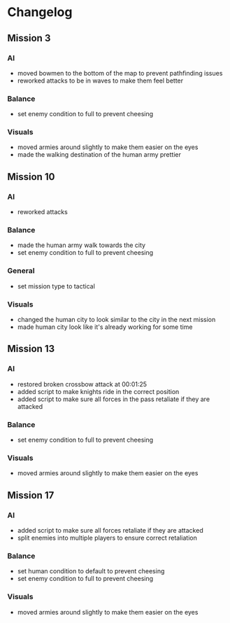 # Changelog

## Mission 3

### AI

- moved bowmen to the bottom of the map to prevent pathfinding issues
- reworked attacks to be in waves to make them feel better

### Balance

- set enemy condition to full to prevent cheesing

### Visuals

- moved armies around slightly to make them easier on the eyes
- made the walking destination of the human army prettier

## Mission 10

### AI

- reworked attacks 

### Balance

- made the human army walk towards the city
- set enemy condition to full to prevent cheesing

### General

- set mission type to tactical

### Visuals

- changed the human city to look similar to the city in the next mission
- made human city look like it's already working for some time

## Mission 13

### AI

- restored broken crossbow attack at 00:01:25
- added script to make knights ride in the correct position
- added script to make sure all forces in the pass retaliate if they are attacked

### Balance

- set enemy condition to full to prevent cheesing

### Visuals

- moved armies around slightly to make them easier on the eyes

## Mission 17

### AI

- added script to make sure all forces retaliate if they are attacked
- split enemies into multiple players to ensure correct retaliation

### Balance

- set human condition to default to prevent cheesing
- set enemy condition to full to prevent cheesing

### Visuals

- moved armies around slightly to make them easier on the eyes
